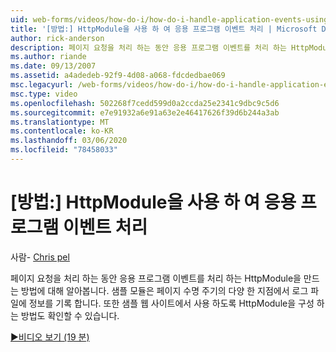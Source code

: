 ```yaml
---
uid: web-forms/videos/how-do-i/how-do-i-handle-application-events-using-an-httpmodule
title: '[방법:] HttpModule을 사용 하 여 응용 프로그램 이벤트 처리 | Microsoft Docs'
author: rick-anderson
description: 페이지 요청을 처리 하는 동안 응용 프로그램 이벤트를 처리 하는 HttpModule을 만드는 방법에 대해 알아봅니다. 샘플 모듈은 로그에 정보를 기록 합니다.
ms.author: riande
ms.date: 09/13/2007
ms.assetid: a4adedeb-92f9-4d08-a068-fdcdedbae069
msc.legacyurl: /web-forms/videos/how-do-i/how-do-i-handle-application-events-using-an-httpmodule
msc.type: video
ms.openlocfilehash: 502268f7cedd599d0a2ccda25e2341c9dbc9c5d6
ms.sourcegitcommit: e7e91932a6e91a63e2e46417626f39d6b244a3ab
ms.translationtype: MT
ms.contentlocale: ko-KR
ms.lasthandoff: 03/06/2020
ms.locfileid: "78458033"
---
```

# <a name="how-do-i-handle-application-events-using-an-httpmodule"></a>[방법:] HttpModule을 사용 하 여 응용 프로그램 이벤트 처리

사람- [Chris pel](https://twitter.com/chrispels)

페이지 요청을 처리 하는 동안 응용 프로그램 이벤트를 처리 하는 HttpModule을 만드는 방법에 대해 알아봅니다. 샘플 모듈은 페이지 수명 주기의 다양 한 지점에서 로그 파일에 정보를 기록 합니다. 또한 샘플 웹 사이트에서 사용 하도록 HttpModule을 구성 하는 방법도 확인할 수 있습니다.

[&#9654;비디오 보기 (19 분)](https://channel9.msdn.com/Blogs/ASP-NET-Site-Videos/how-do-i-handle-application-events-using-an-httpmodule)
